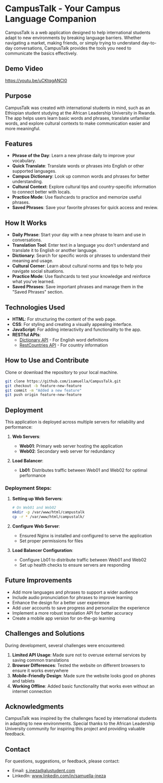 # CampusTalk - Your Campus Language Companion

CampusTalk is a web application designed to help international students adapt to new environments by breaking language barriers. Whether navigating a market, making friends, or simply trying to understand day-to-day conversations, CampusTalk provides the tools you need to communicate the basics effectively.

## Demo Video
https://youtu.be/uCKtqgANCI0

## Purpose

CampusTalk was created with international students in mind, such as an Ethiopian student studying at the African Leadership University in Rwanda. The app helps users learn basic words and phrases, translate unfamiliar words, and explore cultural contexts to make communication easier and more meaningful.

## Features

- **Phrase of the Day**: Learn a new phrase daily to improve your vocabulary.
- **Quick Translate**: Translate words or phrases into English or other supported languages.
- **Campus Dictionary**: Look up common words and phrases for better understanding.
- **Cultural Context**: Explore cultural tips and country-specific information to connect better with locals.
- **Practice Mode**: Use flashcards to practice and memorize useful phrases.
- **Saved Phrases**: Save your favorite phrases for quick access and review.

## How It Works

- **Daily Phrase**: Start your day with a new phrase to learn and use in conversations.
- **Translation Tool**: Enter text in a language you don't understand and translate it to English or another language.
- **Dictionary**: Search for specific words or phrases to understand their meaning and usage.
- **Cultural Corner**: Learn about cultural norms and tips to help you navigate social situations.
- **Practice Mode**: Use flashcards to test your knowledge and reinforce what you've learned.
- **Saved Phrases**: Save important phrases and manage them in the "Saved Phrases" section.

## Technologies Used

- **HTML**: For structuring the content of the web page.
- **CSS**: For styling and creating a visually appealing interface.
- **JavaScript**: For adding interactivity and functionality to the app.
- **RESTful APIs**:
  - [Dictionary API](https://dictionaryapi.dev/) - For English word definitions
  - [RestCountries API](https://restcountries.com/) - For country information

## How to Use and Contribute

Clone or download the repository to your local machine.
```bash
git clone https://github.com/isamuella/CampusTalk.git
git checkout -b feature-new-feature
git commit -m "Added a new feature"
git push origin feature-new-feature
```

## Deployment

This application is deployed across multiple servers for reliability and performance:

1. **Web Servers**:
   - **Web01**: Primary web server hosting the application
   - **Web02**: Secondary web server for redundancy

2. **Load Balancer**:
   - **Lb01**: Distributes traffic between Web01 and Web02 for optimal performance

### Deployment Steps:

1. **Setting up Web Servers**:
   ```bash
   # On Web01 and Web02
   mkdir -p /var/www/html/campustalk
   cp -r * /var/www/html/campustalk/
   ```
2. **Configure Web Server**:
   - Ensured Nginx is installed and configured to serve the application
   - Set proper permissions for files

3. **Load Balancer Configuration**:
   - Configure Lb01 to distribute traffic between Web01 and Web02
   - Set up health checks to ensure servers are responding

## Future Improvements
- Add more languages and phrases to support a wider audience
- Include audio pronunciation for phrases to improve learning
- Enhance the design for a better user experience
- Add user accounts to save progress and personalize the experience
- Implement a more robust translation API for better accuracy
- Create a mobile app version for on-the-go learning

## Challenges and Solutions
During development, several challenges were encountered:

1. **Limited API Usage**: Made sure not to overuse external services by saving common translations
2. **Browser Differences**: Tested the website on different browsers to ensure it works everywhere
3. **Mobile-Friendly Design**: Made sure the website looks good on phones and tablets
4. **Working Offline**: Added basic functionality that works even without an internet connection

## Acknowledgments
CampusTalk was inspired by the challenges faced by international students in adapting to new environments. Special thanks to the African Leadership University community for inspiring this project and providing valuable feedback.

## Contact
For questions, suggestions, or feedback, please contact:

- Email: s.ineza@alustudent.com
- LinkedIn: www.linkedin.com/in/samuella-ineza
